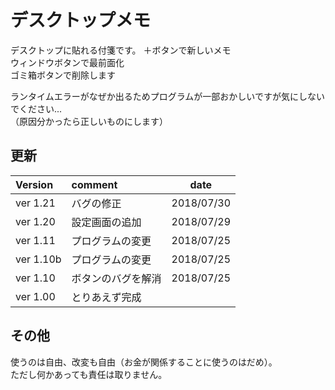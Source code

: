 # デスクトップメモ
デスクトップに貼れる付箋です。
＋ボタンで新しいメモ  
ウィンドウボタンで最前面化  
ゴミ箱ボタンで削除します  

ランタイムエラーがなぜか出るためプログラムが一部おかしいですが気にしないでください...  
（原因分かったら正しいものにします）

## 更新
| Version | comment | date |
|:-----------|:------------|:------------:|  
|ver 1.21|バグの修正|2018/07/30|  
|ver 1.20|設定画面の追加|2018/07/29|  
|ver 1.11|プログラムの変更|2018/07/25|  
|ver 1.10b|プログラムの変更|2018/07/25|  
|ver 1.10|ボタンのバグを解消|2018/07/25|  
|ver 1.00|とりあえず完成||

## その他
使うのは自由、改変も自由（お金が関係することに使うのはだめ）。  
ただし何かあっても責任は取りません。  
